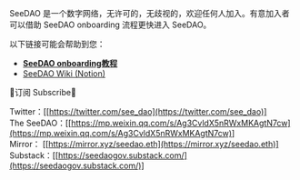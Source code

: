 SeeDAO 是一个数字网络，无许可的，无歧视的，欢迎任何人加入。有意加入者可以借助 SeeDAO onboarding 流程更快进入 SeeDAO。

以下链接可能会帮助到您：

- ****[SeeDAO onboarding教程](https://deschool.app/origin/series/62f0adc68b90ee1aa913a965/learning?courseId=62f0adc68b90ee1aa913a966)****
- [SeeDAO Wiki (Notion)](https://www.notion.so/f57031667089473faa7ea3560d05960c?pvs=21)  
  

📢订阅 Subscribe📢

Twitter：[[https://twitter.com/see_dao](https://twitter.com/see_dao)]  
The SeeDAO：[[https://mp.weixin.qq.com/s/Ag3CvldX5nRWxMKAgtN7cw](https://mp.weixin.qq.com/s/Ag3CvldX5nRWxMKAgtN7cw)]  
Mirror： [[https://mirror.xyz/seedao.eth](https://mirror.xyz/seedao.eth)]  
Substack：[[https://seedaogov.substack.com/](https://seedaogov.substack.com/)]
